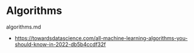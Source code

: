 # Algorithms

algorithms.md

*   https://towardsdatascience.com/all-machine-learning-algorithms-you-should-know-in-2022-db5b4ccdf32f